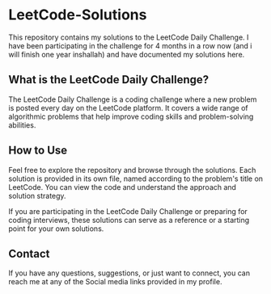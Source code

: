 # LeetCode-Solutions
This repository contains my solutions to the LeetCode Daily Challenge. I have been participating in the challenge for 4 months in a row now (and i will finish one year inshallah) and have documented my solutions here.
## What is the LeetCode Daily Challenge?
The LeetCode Daily Challenge is a coding challenge where a new problem is posted every day on the LeetCode platform. It covers a wide range of algorithmic problems that help improve coding skills and problem-solving abilities.
## How to Use
Feel free to explore the repository and browse through the solutions. Each solution is provided in its own file, named according to the problem's title on LeetCode. You can view the code and understand the approach and solution strategy.

If you are participating in the LeetCode Daily Challenge or preparing for coding interviews, these solutions can serve as a reference or a starting point for your own solutions.
## Contact 
If you have any questions, suggestions, or just want to connect, you can reach me at any of the Social media links provided in my profile. 
